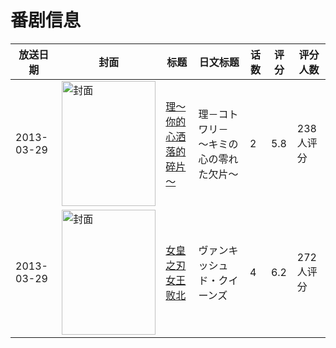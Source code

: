 # 番剧信息

|放送日期|封面|标题|日文标题|话数|评分|评分人数|
|---|---|---|---|---|---|---|
|2013-03-29|<img src="/img/no_icon_subject.png" alt="封面" style="width:150px;height:200px;object-fit:cover;">|[理～你的心洒落的碎片～](https://bangumi.tv/subject/69318)|理－コトワリ－ ～キミの心の零れた欠片～|2|5.8|238人评分|
|2013-03-29|<img src="//lain.bgm.tv/pic/cover/c/6a/36/73084_Z5Awo.jpg" alt="封面" style="width:150px;height:200px;object-fit:cover;">|[女皇之刃 女王败北](https://bangumi.tv/subject/73084)|ヴァンキッシュド・クイーンズ|4|6.2|272人评分|
